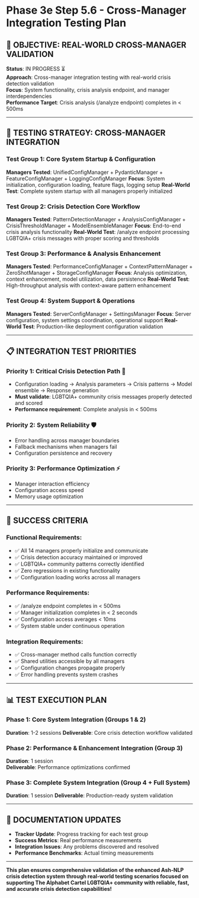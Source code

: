 # Phase 3e Step 5.6 - Cross-Manager Integration Testing Plan

## 🎯 **OBJECTIVE: REAL-WORLD CROSS-MANAGER VALIDATION**

**Status**: IN PROGRESS ⏳  
**Approach**: Cross-manager integration testing with real-world crisis detection validation  
**Focus**: System functionality, crisis analysis endpoint, and manager interdependencies  
**Performance Target**: Crisis analysis (/analyze endpoint) completes in < 500ms  

---

## 🧪 **TESTING STRATEGY: CROSS-MANAGER INTEGRATION**

### **Test Group 1: Core System Startup & Configuration**
**Managers Tested**: UnifiedConfigManager + PydanticManager + FeatureConfigManager + LoggingConfigManager
**Focus**: System initialization, configuration loading, feature flags, logging setup
**Real-World Test**: Complete system startup with all managers properly initialized

### **Test Group 2: Crisis Detection Core Workflow**
**Managers Tested**: PatternDetectionManager + AnalysisConfigManager + CrisisThresholdManager + ModelEnsembleManager
**Focus**: End-to-end crisis analysis functionality 
**Real-World Test**: /analyze endpoint processing LGBTQIA+ crisis messages with proper scoring and thresholds

### **Test Group 3: Performance & Analysis Enhancement**
**Managers Tested**: PerformanceConfigManager + ContextPatternManager + ZeroShotManager + StorageConfigManager
**Focus**: Analysis optimization, context enhancement, model utilization, data persistence
**Real-World Test**: High-throughput analysis with context-aware pattern enhancement

### **Test Group 4: System Support & Operations**
**Managers Tested**: ServerConfigManager + SettingsManager
**Focus**: Server configuration, system settings coordination, operational support
**Real-World Test**: Production-like deployment configuration validation

---

## 📋 **INTEGRATION TEST PRIORITIES**

### **Priority 1: Critical Crisis Detection Path** 🚨
- Configuration loading → Analysis parameters → Crisis patterns → Model ensemble → Response generation
- **Must validate**: LGBTQIA+ community crisis messages properly detected and scored
- **Performance requirement**: Complete analysis in < 500ms

### **Priority 2: System Reliability** 🛡️
- Error handling across manager boundaries
- Fallback mechanisms when managers fail
- Configuration persistence and recovery

### **Priority 3: Performance Optimization** ⚡
- Manager interaction efficiency
- Configuration access speed
- Memory usage optimization

---

## 🎯 **SUCCESS CRITERIA**

### **Functional Requirements**:
- ✅ All 14 managers properly initialize and communicate
- ✅ Crisis detection accuracy maintained or improved
- ✅ LGBTQIA+ community patterns correctly identified
- ✅ Zero regressions in existing functionality
- ✅ Configuration loading works across all managers

### **Performance Requirements**:
- ✅ /analyze endpoint completes in < 500ms
- ✅ Manager initialization completes in < 2 seconds
- ✅ Configuration access averages < 10ms
- ✅ System stable under continuous operation

### **Integration Requirements**:
- ✅ Cross-manager method calls function correctly
- ✅ Shared utilities accessible by all managers
- ✅ Configuration changes propagate properly
- ✅ Error handling prevents system crashes

---

## 📊 **TEST EXECUTION PLAN**

### **Phase 1: Core System Integration (Groups 1 & 2)**
**Duration**: 1-2 sessions
**Deliverable**: Core crisis detection workflow validated

### **Phase 2: Performance & Enhancement Integration (Group 3)**
**Duration**: 1 session  
**Deliverable**: Performance optimizations confirmed

### **Phase 3: Complete System Integration (Group 4 + Full System)**
**Duration**: 1 session
**Deliverable**: Production-ready system validation

---

## 📝 **DOCUMENTATION UPDATES**

- **Tracker Update**: Progress tracking for each test group
- **Success Metrics**: Real performance measurements
- **Integration Issues**: Any problems discovered and resolved
- **Performance Benchmarks**: Actual timing measurements

---

**This plan ensures comprehensive validation of the enhanced Ash-NLP crisis detection system through real-world testing scenarios focused on supporting The Alphabet Cartel LGBTQIA+ community with reliable, fast, and accurate crisis detection capabilities!**